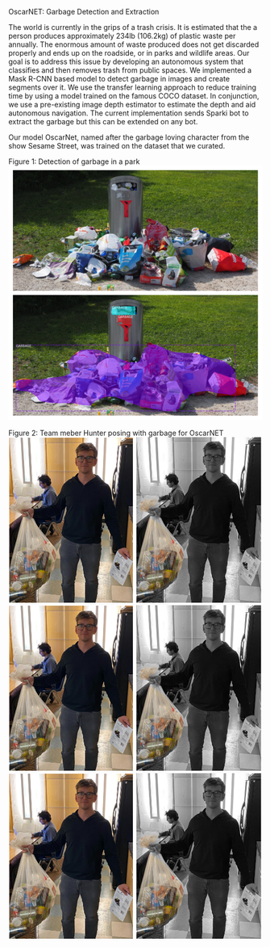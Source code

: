 OscarNET: Garbage Detection and Extraction

The world is currently in the grips of a trash crisis. It is estimated that the a person produces approximately 234lb (106.2kg) of plastic waste per annually. The enormous amount of waste produced does not get discarded properly and ends up on the roadside, or in parks and wildlife areas. Our goal is to address this issue by developing an autonomous system that classifies and then removes trash from public spaces. We implemented a Mask R-CNN based model to detect garbage in images and create segments over it. We use the transfer learning approach to reduce training time by using a model trained on the famous COCO dataset. In conjunction, we use a pre-existing image depth estimator to estimate the depth and aid autonomous navigation. The current implementation sends Sparki bot to extract the garbage but this can be extended on any bot. 

Our model OscarNet, named after the garbage loving character from the show Sesame Street, was trained on the dataset that we curated.

Figure 1: Detection of garbage in a park
![Team member Hunter posing with garbage for OscarNET](https://github.com/himanshugupta1009/OscarNET/blob/master/trash_can_in_park.jpg)

Figure 2: Team meber Hunter posing with garbage for OscarNET
![Team member Hunter posing with garbage for OscarNET](https://github.com/himanshugupta1009/OscarNET/blob/master/team_member_hunter_posing.png)
![Team member Hunter posing with garbage for OscarNET](https://github.com/himanshugupta1009/OscarNET/blob/master/team_member_hunter_posing.png)
![Team member Hunter posing with garbage for OscarNET](https://github.com/himanshugupta1009/OscarNET/blob/master/team_member_hunter_posing.png)
